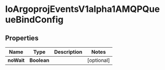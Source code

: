 

# IoArgoprojEventsV1alpha1AMQPQueueBindConfig


## Properties

Name | Type | Description | Notes
------------ | ------------- | ------------- | -------------
**noWait** | **Boolean** |  |  [optional]



